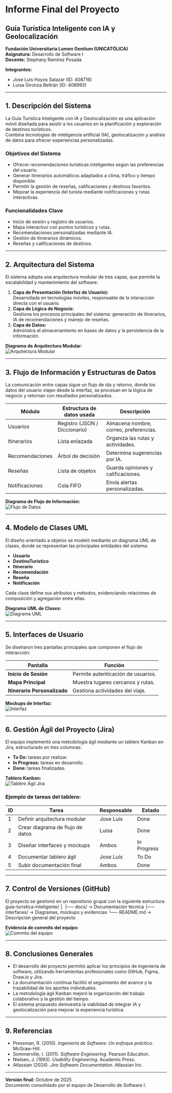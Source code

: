 #  Informe Final del Proyecto  
## Guía Turística Inteligente con IA y Geolocalización

**Fundación Universitaria Lumen Gentium (UNICATÓLICA)**  
**Asignatura:** Desarrollo de Software I  
**Docente:** Stephany Ramírez Posada  

**Integrantes:**  
- Jose Luis Hoyos Salazar (ID: 408716)  
- Luisa Gironza Beltrán (ID: 408993)

---

##  1. Descripción del Sistema

La Guía Turística Inteligente con IA y Geolocalización es una aplicación móvil diseñada para asistir a los usuarios en la planificación y exploración de destinos turísticos.  
Combina tecnologías de inteligencia artificial (IA), geolocalización y análisis de datos para ofrecer experiencias personalizadas.

###  Objetivos del Sistema
- Ofrecer recomendaciones turísticas inteligentes según las preferencias del usuario.  
- Generar itinerarios automáticos adaptados a clima, tráfico y tiempo disponible.  
- Permitir la gestión de reseñas, calificaciones y destinos favoritos.  
- Mejorar la experiencia del turista mediante notificaciones y rutas interactivas.  

###  Funcionalidades Clave
- Inicio de sesión y registro de usuarios.  
- Mapa interactivo con puntos turísticos y rutas.  
- Recomendaciones personalizadas mediante IA.  
- Gestión de itinerarios dinámicos.  
- Reseñas y calificaciones de destinos.  

---

##  2. Arquitectura del Sistema

El sistema adopta una arquitectura modular de tres capas, que permite la escalabilidad y mantenimiento del software:

1. **Capa de Presentación (Interfaz de Usuario):**  
   Desarrollada en tecnologías móviles, responsable de la interacción directa con el usuario.  
2. **Capa de Lógica de Negocio:**  
   Gestiona los procesos principales del sistema: generación de itinerarios, IA de recomendaciones y manejo de reseñas.  
3. **Capa de Datos:**  
   Administra el almacenamiento en bases de datos y la persistencia de la información.  

 **Diagrama de Arquitectura Modular:**  
![Arquitectura Modular](../interfaces/arquitectura_modular.drawio.png)

---

##  3. Flujo de Información y Estructuras de Datos

La comunicación entre capas sigue un flujo de ida y retorno, donde los datos del usuario viajan desde la interfaz, se procesan en la lógica de negocio y retornan con resultados personalizados.

| Módulo | Estructura de datos usada | Descripción |
|---------|---------------------------|--------------|
| Usuarios | Registro (JSON / Diccionario) | Almacena nombre, correo, preferencias. |
| Itinerarios | Lista enlazada | Organiza las rutas y actividades. |
| Recomendaciones | Árbol de decisión | Determina sugerencias por IA. |
| Reseñas | Lista de objetos | Guarda opiniones y calificaciones. |
| Notificaciones | Cola FIFO | Envía alertas personalizadas. |

 **Diagrama de Flujo de Información:**  
![Flujo de Datos](../interfaces/flujo_datos..drawio.png)

---

##  4. Modelo de Clases UML

El diseño orientado a objetos se modeló mediante un diagrama UML de clases, donde se representan las principales entidades del sistema:

- **Usuario**
- **DestinoTurístico**
- **Itinerario**
- **Recomendación**
- **Reseña**
- **Notificación**

Cada clase define sus atributos y métodos, evidenciando relaciones de composición y agregación entre ellas.

 **Diagrama UML de Clases:**  
![Diagrama UML](../interfaces/modelo_clases_uml.drawio.png)

---

##  5. Interfaces de Usuario

Se diseñaron tres pantallas principales que componen el flujo de interacción:

| Pantalla | Función |
|-----------|----------|
| **Inicio de Sesión** | Permite autenticación de usuarios. |
| **Mapa Principal** | Muestra lugares cercanos y rutas. |
| **Itinerario Personalizado** | Gestiona actividades del viaje. |

 **Mockups de Interfaz:**  
![Interfaz](../interfaces/Interfaz%20IA%20viajero.jpg)  

---

##  6. Gestión Ágil del Proyecto (Jira)

El equipo implementó una metodología ágil mediante un tablero Kanban en Jira, estructurado en tres columnas:

- **To Do:** tareas por realizar.  
- **In Progress:** tareas en desarrollo.  
- **Done:** tareas finalizadas.  

 **Tablero Kanban:**  
![Tablero Ágil Jira](../interfaces/tablero_agil.png)

### Ejemplo de tareas del tablero:
| ID | Tarea | Responsable | Estado |
|----|--------|--------------|--------|
| 1 | Definir arquitectura modular | Jose Luis | Done |
| 2 | Crear diagrama de flujo de datos | Luisa | Done |
| 3 | Diseñar interfaces y mockups | Ambos | In Progress |
| 4 | Documentar tablero ágil | Jose Luis | To Do |
| 5 | Subir documentación final | Ambos | Done |

---

##  7. Control de Versiones (GitHub)

El proyecto se gestionó en un repositorio grupal con la siguiente estructura:
guia-turistica-inteligente/
│
├── docs/ → Documentación técnica
├── interfaces/ → Diagramas, mockups y evidencias
└── README.md → Descripción general del proyecto


 **Evidencia de commits del equipo:**  
![Commits del equipo](../interfaces/commits.png)

---

##  8. Conclusiones Generales

- El desarrollo del proyecto permitió aplicar los principios de ingeniería de software, utilizando herramientas profesionales como GitHub, Figma, Draw.io y Jira.  
- La documentación continua facilitó el seguimiento del avance y la trazabilidad de los aportes individuales.  
- La metodología ágil Kanban mejoró la organización del trabajo colaborativo y la gestión del tiempo.  
- El sistema propuesto demuestra la viabilidad de integrar IA y geolocalización para mejorar la experiencia turística.  

---

##  9. Referencias

- Pressman, R. (2010). *Ingeniería de Software: Un enfoque práctico*. McGraw-Hill.  
- Sommerville, I. (2011). *Software Engineering*. Pearson Education.  
- Nielsen, J. (1993). *Usability Engineering*. Academic Press.  
- Atlassian (2024). *Jira Software Documentation*. Atlassian Inc.

---

 **Versión final:** Octubre de 2025  
 Documento consolidado por el equipo de Desarrollo de Software I.


